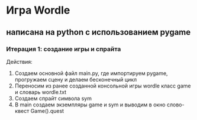 # Игра Wordle

## написана на python с использованием pygame

### Итерация 1: создание игры и спрайта


Действия:

1. Создаем основной файл main.py, где импортируем pygame, прогружаем сцену и делаем бесконечный цикл 
2. Переносим из ранее созданной консольной игры wordle класс game и словарь wordle.txt
3. Создаем спрайт символа sym
4. В main создаем экземпляры game и sym и выводим в окно слово-квест Game().quest
